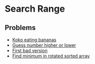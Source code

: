 # Search Range

## Problems

- [Koko eating bananas](./001_koko_eating_bananas)
- [Guess number higher or lower](./002_guess_number_higher_or_lower)
- [First bad version](./003_first_bad_version)
- [Find minimum in rotated sorted array](./004_find_minimum_in_rotated_sorted_array)
